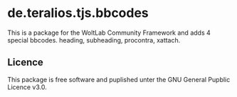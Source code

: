 de.teralios.tjs.bbcodes
=======================
This is a package for the WoltLab Community Framework and adds 4 special bbcodes.
heading, subheading, procontra, xattach.

Licence
-------
This package is free software and puplished unter the GNU General Pupblic Licence v3.0.


